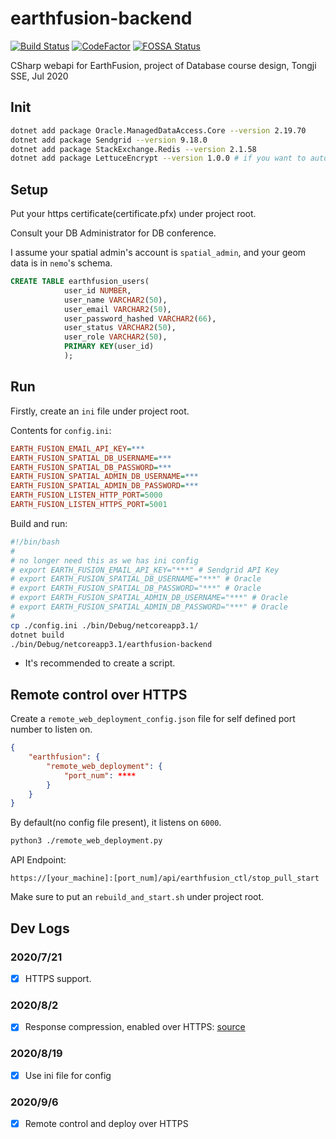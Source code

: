 # earthfusion-backend

[![Build Status](https://travis-ci.com/xiongnemo/earthfusion-backend.svg?token=eVKLnmA7cJigiwqAoaHv&branch=master)](https://travis-ci.com/xiongnemo/earthfusion-backend)
[![CodeFactor](https://www.codefactor.io/repository/github/xiongnemo/earthfusion-backend/badge?s=1af991d5c9acc63fe503f7d96cfbbf5a3c5f048c)](https://www.codefactor.io/repository/github/xiongnemo/earthfusion-backend)
[![FOSSA Status](https://app.fossa.com/api/projects/git%2Bgithub.com%2Fxiongnemo%2Fearthfusion-backend.svg?type=shield)](https://app.fossa.com/projects/git%2Bgithub.com%2Fxiongnemo%2Fearthfusion-backend.svg?ref=badge_shield)

CSharp webapi for EarthFusion, project of Database course design, Tongji SSE, Jul 2020

## Init

```bash
dotnet add package Oracle.ManagedDataAccess.Core --version 2.19.70
dotnet add package Sendgrid --version 9.18.0
dotnet add package StackExchange.Redis --version 2.1.58
dotnet add package LettuceEncrypt --version 1.0.0 # if you want to automatically obtain Let's Encrypt's certs
```

## Setup

Put your https certificate(certificate.pfx) under project root.

Consult your DB Administrator for DB conference.

I assume your spatial admin's account is `spatial_admin`, and your geom data is in `nemo`'s schema.

```sql
CREATE TABLE earthfusion_users(
            user_id NUMBER,
            user_name VARCHAR2(50),
            user_email VARCHAR2(50),
            user_password_hashed VARCHAR2(66),
            user_status VARCHAR2(50),
            user_role VARCHAR2(50),
            PRIMARY KEY(user_id)
            );
```


## Run

Firstly, create an `ini` file under project root.

Contents for `config.ini`:

```ini
EARTH_FUSION_EMAIL_API_KEY=***
EARTH_FUSION_SPATIAL_DB_USERNAME=***
EARTH_FUSION_SPATIAL_DB_PASSWORD=***
EARTH_FUSION_SPATIAL_ADMIN_DB_USERNAME=***
EARTH_FUSION_SPATIAL_ADMIN_DB_PASSWORD=***
EARTH_FUSION_LISTEN_HTTP_PORT=5000
EARTH_FUSION_LISTEN_HTTPS_PORT=5001
```

Build and run:

```bash
#!/bin/bash
#
# no longer need this as we has ini config
# export EARTH_FUSION_EMAIL_API_KEY="***" # Sendgrid API Key
# export EARTH_FUSION_SPATIAL_DB_USERNAME="***" # Oracle
# export EARTH_FUSION_SPATIAL_DB_PASSWORD="***" # Oracle
# export EARTH_FUSION_SPATIAL_ADMIN_DB_USERNAME="***" # Oracle
# export EARTH_FUSION_SPATIAL_ADMIN_DB_PASSWORD="***" # Oracle
# 
cp ./config.ini ./bin/Debug/netcoreapp3.1/
dotnet build
./bin/Debug/netcoreapp3.1/earthfusion-backend
```

* It's recommended to create a script.

## Remote control over HTTPS

Create a `remote_web_deployment_config.json` file for self defined port number to listen on.

```json
{
    "earthfusion": {
        "remote_web_deployment": {
            "port_num": ****
        }
    }
}
```

By default(no config file present), it listens on `6000`.

```bash
python3 ./remote_web_deployment.py
```

API Endpoint:

```url
https://[your_machine]:[port_num]/api/earthfusion_ctl/stop_pull_start
```

Make sure to put an `rebuild_and_start.sh` under project root.

## Dev Logs

### 2020/7/21

- [X] HTTPS support.

### 2020/8/2

- [X] Response compression, enabled over HTTPS: [source](https://docs.microsoft.com/en-us/aspnet/core/performance/response-compression?view=aspnetcore-3.1)

### 2020/8/19

- [X] Use ini file for config

### 2020/9/6

- [X] Remote control and deploy over HTTPS
